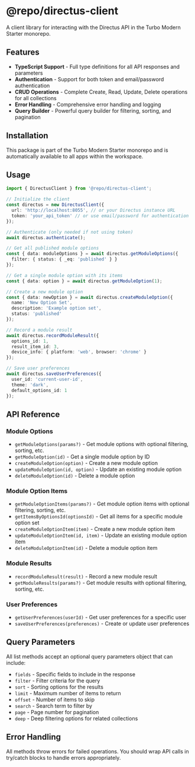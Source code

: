 # @repo/directus-client

A client library for interacting with the Directus API in the Turbo Modern Starter monorepo.

## Features

- **TypeScript Support** - Full type definitions for all API responses and parameters
- **Authentication** - Support for both token and email/password authentication
- **CRUD Operations** - Complete Create, Read, Update, Delete operations for all collections
- **Error Handling** - Comprehensive error handling and logging
- **Query Builder** - Powerful query builder for filtering, sorting, and pagination

## Installation

This package is part of the Turbo Modern Starter monorepo and is automatically available to all apps within the workspace.

## Usage

```typescript
import { DirectusClient } from '@repo/directus-client';

// Initialize the client
const directus = new DirectusClient({
  url: 'http://localhost:8055', // or your Directus instance URL
  token: 'your_api_token' // or use email/password for authentication
});

// Authenticate (only needed if not using token)
await directus.authenticate();

// Get all published module options
const { data: moduleOptions } = await directus.getModuleOptions({
  filter: { status: { _eq: 'published' } }
});

// Get a single module option with its items
const { data: option } = await directus.getModuleOption(1);

// Create a new module option
const { data: newOption } = await directus.createModuleOption({
  name: 'New Option Set',
  description: 'Example option set',
  status: 'published'
});

// Record a module result
await directus.recordModuleResult({
  options_id: 1,
  result_item_id: 3,
  device_info: { platform: 'web', browser: 'chrome' }
});

// Save user preferences
await directus.saveUserPreferences({
  user_id: 'current-user-id',
  theme: 'dark',
  default_options_id: 1
});
```

## API Reference

### Module Options

- `getModuleOptions(params?)` - Get module options with optional filtering, sorting, etc.
- `getModuleOption(id)` - Get a single module option by ID
- `createModuleOption(option)` - Create a new module option
- `updateModuleOption(id, option)` - Update an existing module option
- `deleteModuleOption(id)` - Delete a module option

### Module Option Items

- `getModuleOptionItems(params?)` - Get module option items with optional filtering, sorting, etc.
- `getItemsByOptionsId(optionsId)` - Get all items for a specific module option set
- `createModuleOptionItem(item)` - Create a new module option item
- `updateModuleOptionItem(id, item)` - Update an existing module option item
- `deleteModuleOptionItem(id)` - Delete a module option item

### Module Results

- `recordModuleResult(result)` - Record a new module result
- `getModuleResults(params?)` - Get module results with optional filtering, sorting, etc.

### User Preferences

- `getUserPreferences(userId)` - Get user preferences for a specific user
- `saveUserPreferences(preferences)` - Create or update user preferences

## Query Parameters

All list methods accept an optional query parameters object that can include:

- `fields` - Specific fields to include in the response
- `filter` - Filter criteria for the query
- `sort` - Sorting options for the results
- `limit` - Maximum number of items to return
- `offset` - Number of items to skip
- `search` - Search term to filter by
- `page` - Page number for pagination
- `deep` - Deep filtering options for related collections

## Error Handling

All methods throw errors for failed operations. You should wrap API calls in try/catch blocks to handle errors appropriately.